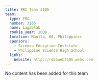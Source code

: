 ```yaml
---
title: FRC Team 3105
team:
  type: FRC
  number: 3105
  name: Lagablab
  rookie_year: 2009
  location: Manila, 00, Philippines
  sponsors:
    - Science Education Institute
    - Philippine Science High School
  links:
    Website: http://roboweb3105.webs.com
---
```

No content has been added for this team
